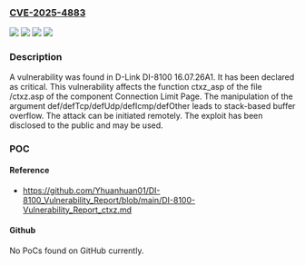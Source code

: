 ### [CVE-2025-4883](https://cve.mitre.org/cgi-bin/cvename.cgi?name=CVE-2025-4883)
![](https://img.shields.io/static/v1?label=Product&message=DI-8100&color=blue)
![](https://img.shields.io/static/v1?label=Version&message=%3D%2016.07.26A1%20&color=brighgreen)
![](https://img.shields.io/static/v1?label=Vulnerability&message=Memory%20Corruption&color=brighgreen)
![](https://img.shields.io/static/v1?label=Vulnerability&message=Stack-based%20Buffer%20Overflow&color=brighgreen)

### Description

A vulnerability was found in D-Link DI-8100 16.07.26A1. It has been declared as critical. This vulnerability affects the function ctxz_asp of the file /ctxz.asp of the component Connection Limit Page. The manipulation of the argument def/defTcp/defUdp/defIcmp/defOther leads to stack-based buffer overflow. The attack can be initiated remotely. The exploit has been disclosed to the public and may be used.

### POC

#### Reference
- https://github.com/Yhuanhuan01/DI-8100_Vulnerability_Report/blob/main/DI-8100-Vulnerability_Report_ctxz.md

#### Github
No PoCs found on GitHub currently.

